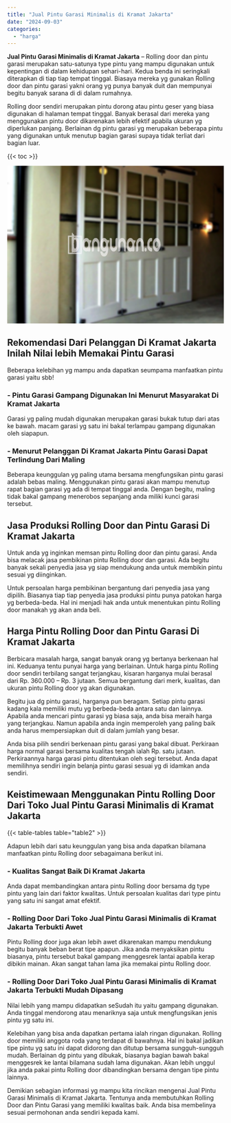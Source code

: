```yaml
---
title: "Jual Pintu Garasi Minimalis di Kramat Jakarta"
date: "2024-09-03"
categories: 
  - "harga"
---
```


**Jual Pintu Garasi Minimalis di Kramat Jakarta** – Rolling door dan pintu garasi merupakan satu-satunya type pintu yang mampu digunakan untuk kepentingan di dalam kehidupan sehari-hari. Kedua benda ini seringkali diterapkan di tiap tiap tempat tinggal. Biasaya mereka yg gunakan Rolling door dan pintu garasi yakni orang yg punya banyak duit dan mempunyai begitu banyak sarana di di dalam rumahnya.

Rolling door sendiri merupakan pintu dorong atau pintu geser yang biasa digunakan di halaman tempat tinggal. Banyak berasal dari mereka yang menggunakan pintu door dikarenakan lebih efektif apabila ukuran yg diperlukan panjang. Berlainan dg pintu garasi yg merupakan beberapa pintu yang digunakan untuk menutup bagian garasi supaya tidak terliat dari bagian luar.

{{< toc >}}

![Jual Pintu Garasi Minimalis di Kramat Jakarta](/images/pintu-garasi-66.png)

## Rekomendasi Dari Pelanggan Di Kramat Jakarta Inilah Nilai lebih Memakai Pintu Garasi

Beberapa kelebihan yg mampu anda dapatkan seumpama manfaatkan pintu garasi yaitu sbb!

### \- Pintu Garasi Gampang Digunakan Ini Menurut Masyarakat Di Kramat Jakarta

Garasi yg paling mudah digunakan merupakan garasi bukak tutup dari atas ke bawah. macam garasi yg satu ini bakal terlampau gampang digunakan oleh siapapun.

### \- Menurut Pelanggan Di Kramat Jakarta Pintu Garasi Dapat Terlindung Dari Maling

Beberapa keunggulan yg paling utama bersama mengfungsikan pintu garasi adalah bebas maling. Menggunakan pintu garasi akan mampu menutup rapat bagian garasi yg ada di tempat tinggal anda. Dengan begitu, maling tidak bakal gampang menerobos sepanjang anda miliki kunci garasi tersebut.

## Jasa Produksi Rolling Door dan Pintu Garasi Di Kramat Jakarta

Untuk anda yg inginkan memsan pintu Rolling door dan pintu garasi. Anda bisa melacak jasa pembikinan pintu Rolling door dan garasi. Ada begitu banyak sekali penyedia jasa yg siap mendukung anda untuk membikin pintu sesuai yg diinginkan.

Untuk persoalan harga pembikinan bergantung dari penyedia jasa yang dipilih. Biasanya tiap tiap penyedia jasa produksi pintu punya patokan harga yg berbeda-beda. Hal ini menjadi hak anda untuk menentukan pintu Rolling door manakah yg akan anda beli.

## Harga Pintu Rolling Door dan Pintu Garasi Di Kramat Jakarta

Berbicara masalah harga, sangat banyak orang yg bertanya berkenaan hal ini. Keduanya tentu punyai harga yang berlainan. Untuk harga pintu Rolling door sendiri terbilang sangat terjangkau, kisaran harganya mulai berasal dari Rp. 360.000 – Rp. 3 jutaan. Semua bergantung dari merk, kualitas, dan ukuran pintu Rolling door yg akan digunakan.

Begitu jua dg pintu garasi, harganya pun beragam. Setiap pintu garasi kadang kala memiliki mutu yg berbeda-beda antara satu dan lainnya. Apabila anda mencari pintu garasi yg biasa saja, anda bisa meraih harga yang terjangkau. Namun apabila anda ingin memperoleh yang paling baik anda harus mempersiapkan duit di dalam jumlah yang besar.

Anda bisa pilih sendiri berkenaan pintu garasi yang bakal dibuat. Perkiraan harga normal garasi bersama kualitas tengah ialah Rp. satu jutaan. Perkiraannya harga garasi pintu ditentukan oleh segi tersebut. Anda dapat memilihnya sendiri ingin belanja pintu garasi sesuai yg di idamkan anda sendiri.

## Keistimewaan Menggunakan Pintu Rolling Door Dari Toko Jual Pintu Garasi Minimalis di Kramat Jakarta

{{< table-tables table="table2" >}}

Adapun lebih dari satu keunggulan yang bisa anda dapatkan bilamana manfaatkan pintu Rolling door sebagaimana berikut ini.

### \- Kualitas Sangat Baik Di Kramat Jakarta

Anda dapat membandingkan antara pintu Rolling door bersama dg type pintu yang lain dari faktor kwalitas. Untuk persoalan kualitas dari type pintu yang satu ini sangat amat efektif.

### \- Rolling Door Dari Toko Jual Pintu Garasi Minimalis di Kramat Jakarta Terbukti Awet

Pintu Rolling door juga akan lebih awet dikarenakan mampu mendukung begitu banyak beban berat tipe apapun. Jika anda menyaksikan pintu biasanya, pintu tersebut bakal gampang menggesrek lantai apabila kerap dibikin mainan. Akan sangat tahan lama jika memakai pintu Rolling door.

### \- Rolling Door Dari Toko Jual Pintu Garasi Minimalis di Kramat Jakarta Terbukti Mudah Dipasang

Nilai lebih yang mampu didapatkan seSudah itu yaitu gampang digunakan. Anda tinggal mendorong atau menariknya saja untuk mengfungsikan jenis pintu yg satu ini.

Kelebihan yang bisa anda dapatkan pertama ialah ringan digunakan. Rolling door memiliki anggota roda yang terdapat di bawahnya. Hal ini bakal jadikan tipe pintu yg satu ini dapat didorong dan ditutup bersama sungguh-sungguh mudah. Berlainan dg pintu yang dibukak, biasanya bagian bawah bakal menggesrek ke lantai bilamana sudah lama digunakan. Akan lebih unggul jika anda pakai pintu Rolling door dibandingkan bersama dengan tipe pintu lainnya.

Demikian sebagian informasi yg mampu kita rincikan mengenai Jual Pintu Garasi Minimalis di Kramat Jakarta. Tentunya anda membutuhkan Rolling Door dan Pintu Garasi yang memiliki kwalitas baik. Anda bisa membelinya sesuai permohonan anda sendiri kepada kami.
